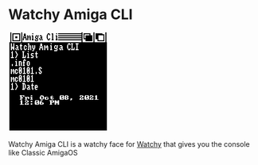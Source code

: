 # Watchy Amiga CLI

![image](example.png)

Watchy Amiga CLI is a watchy face for [Watchy](https://watchy.sqfmi.com/) that gives you the console like Classic AmigaOS
